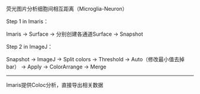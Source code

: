 荧光图片分析细胞间相互距离（Microglia-Neuron）

Step 1 in Imaris：

Imaris -> Surface -> 分别创建各通道Surface -> Snapshot

Step 2 in ImageJ：

Snapshot -> ImageJ -> Split colors -> Threshold -> Auto（修改最小值去掉bar） -> Apply -> ColorArrange -> Merge



-----

Imaris提供Coloc分析，直接导出相关数据